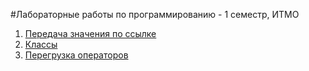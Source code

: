 #Лабораторные работы по программированию - 1 семестр, ИТМО

1. [Передача значения по ссылке](https://github.com/IISergeyII/LabsITMO2Sem/tree/master/Lab01)
2. [Классы](https://github.com/IISergeyII/LabsITMO2Sem/tree/master/Lab02)
3. [Перегрузка операторов](https://github.com/IISergeyII/LabsITMO2Sem/tree/master/Lab03)

